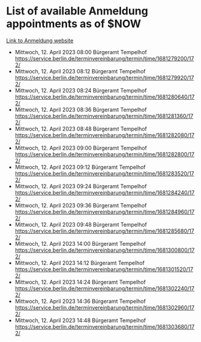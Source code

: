 # List of available Anmeldung appointments as of $NOW
[Link to Anmeldung website](https://service.berlin.de/terminvereinbarung/termin/tag.php?termin=1&anliegen[]=120686&dienstleisterlist=122210,122217,327316,122219,327312,122227,327314,122231,327346,122243,327348,122254,122252,329742,122260,329745,122262,329748,122271,327278,122273,327274,122277,327276,330436,122280,327294,122282,327290,122284,327292,122291,327270,122285,327266,122286,327264,122296,327268,150230,329760,122297,327286,122294,327284,122312,329763,122314,329775,122304,327330,122311,327334,122309,327332,317869,122281,327352,122279,329772,122283,122276,327324,122274,327326,122267,329766,122246,327318,122251,327320,122257,327322,122208,327298,122226,327300&herkunft=http%3A%2F%2Fservice.berlin.de%2Fdienstleistung%2F120686%2F)
- Mittwoch, 12. April 2023 08:00 Bürgeramt Tempelhof https://service.berlin.de/terminvereinbarung/termin/time/1681279200/172/
- Mittwoch, 12. April 2023 08:12 Bürgeramt Tempelhof https://service.berlin.de/terminvereinbarung/termin/time/1681279920/172/
- Mittwoch, 12. April 2023 08:24 Bürgeramt Tempelhof https://service.berlin.de/terminvereinbarung/termin/time/1681280640/172/
- Mittwoch, 12. April 2023 08:36 Bürgeramt Tempelhof https://service.berlin.de/terminvereinbarung/termin/time/1681281360/172/
- Mittwoch, 12. April 2023 08:48 Bürgeramt Tempelhof https://service.berlin.de/terminvereinbarung/termin/time/1681282080/172/
- Mittwoch, 12. April 2023 09:00 Bürgeramt Tempelhof https://service.berlin.de/terminvereinbarung/termin/time/1681282800/172/
- Mittwoch, 12. April 2023 09:12 Bürgeramt Tempelhof https://service.berlin.de/terminvereinbarung/termin/time/1681283520/172/
- Mittwoch, 12. April 2023 09:24 Bürgeramt Tempelhof https://service.berlin.de/terminvereinbarung/termin/time/1681284240/172/
- Mittwoch, 12. April 2023 09:36 Bürgeramt Tempelhof https://service.berlin.de/terminvereinbarung/termin/time/1681284960/172/
- Mittwoch, 12. April 2023 09:48 Bürgeramt Tempelhof https://service.berlin.de/terminvereinbarung/termin/time/1681285680/172/
- Mittwoch, 12. April 2023 14:00 Bürgeramt Tempelhof https://service.berlin.de/terminvereinbarung/termin/time/1681300800/172/
- Mittwoch, 12. April 2023 14:12 Bürgeramt Tempelhof https://service.berlin.de/terminvereinbarung/termin/time/1681301520/172/
- Mittwoch, 12. April 2023 14:24 Bürgeramt Tempelhof https://service.berlin.de/terminvereinbarung/termin/time/1681302240/172/
- Mittwoch, 12. April 2023 14:36 Bürgeramt Tempelhof https://service.berlin.de/terminvereinbarung/termin/time/1681302960/172/
- Mittwoch, 12. April 2023 14:48 Bürgeramt Tempelhof https://service.berlin.de/terminvereinbarung/termin/time/1681303680/172/
